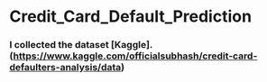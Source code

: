 # Credit_Card_Default_Prediction

### I collected the dataset [Kaggle].(https://www.kaggle.com/officialsubhash/credit-card-defaulters-analysis/data)

